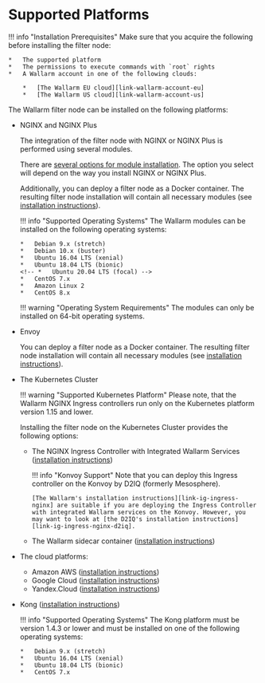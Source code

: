[link-wallarm-account-eu]:         https://my.wallarm.com
[link-wallarm-account-us]:         https://us1.my.wallarm.com

[link-doc-nginx-overview]:      installation-nginx-overview.md

[link-ig-ingress-nginx]:        installation-kubernetes-en.md
[link-ig-ingress-nginx-d2iq]:   https://docs.d2iq.com/ksphere/konvoy/partner-solutions/wallarm/
[link-ig-aws]:                  installation-ami-en.md
[link-ig-gcloud]:               installation-gcp-en.md
[link-ig-docker-nginx]:         installation-docker-en.md
[link-ig-kong]:                 installation-kong-en.md

#   Supported Platforms

!!! info "Installation Prerequisites"
    Make sure that you acquire the following before installing the filter node:

    *   The supported platform 
    *   The permissions to execute commands with `root` rights
    *   A Wallarm account in one of the following clouds:

        *   [The Wallarm EU cloud][link-wallarm-account-eu]
        *   [The Wallarm US cloud][link-wallarm-account-us]

The Wallarm filter node can be installed on the following platforms:
*   NGINX and NGINX Plus
    
    The integration of the filter node with NGINX or NGINX Plus is performed using several modules.
    
    There are [several options for module installation][link-doc-nginx-overview]. The option you select will depend on the way you install NGINX or NGINX Plus.
    
    Additionally, you can deploy a filter node as a Docker container. The resulting filter node installation will contain all necessary modules (see [installation instructions][link-ig-docker-nginx]).
    
    !!! info "Supported Operating Systems"
        The Wallarm modules can be installed on the following operating systems:
        
        *   Debian 9.x (stretch)
        *   Debian 10.x (buster)
        *   Ubuntu 16.04 LTS (xenial)
        *   Ubuntu 18.04 LTS (bionic)
        <!-- *   Ubuntu 20.04 LTS (focal) -->
        *   CentOS 7.x
        *   Amazon Linux 2
        *   CentOS 8.x
        
    !!! warning "Operating System Requirements"
        The modules can only be installed on 64-bit operating systems.

*   Envoy

    You can deploy a filter node as a Docker container. The resulting filter node installation will contain all necessary modules (see [installation instructions](installation-guides/envoy/envoy-docker.md)).

    
*   The Kubernetes Cluster

    !!! warning "Supported Kubernetes Platform"
        Please note, that the Wallarm NGINX Ingress controllers run only on the Kubernetes platform version 1.15 and lower.
    
    Installing the filter node on the Kubernetes Cluster provides the following options:
    
    *   The NGINX Ingress Controller with Integrated Wallarm Services ([installation instructions][link-ig-ingress-nginx])
    
        !!! info "Konvoy Support"
            Note that you can deploy this Ingress controller on the Konvoy by D2IQ (formerly Mesosphere).
            
            [The Wallarm's installation instructions][link-ig-ingress-nginx] are suitable if you are deploying the Ingress Controller with integrated Wallarm services on the Konvoy. However, you may want to look at [the D2IQ's installation instructions][link-ig-ingress-nginx-d2iq].  
    
    *   The Wallarm sidecar container ([installation instructions](installation-guides/kubernetes/wallarm-sidecar-container.md))
*   The cloud platforms:
    *   Amazon AWS ([installation instructions][link-ig-aws])
    *   Google Cloud ([installation instructions][link-ig-gcloud])
    *   Yandex.Cloud ([installation instructions](installation-guides/install-in-yandex-cloud.md))
*   Kong ([installation instructions][link-ig-kong])

    !!! info "Supported Operating Systems"
        The Kong platform must be version 1.4.3 or lower and must be installed on one of the following operating systems:
        
        *   Debian 9.x (stretch)
        *   Ubuntu 16.04 LTS (xenial)
        *   Ubuntu 18.04 LTS (bionic)
        *   CentOS 7.x
